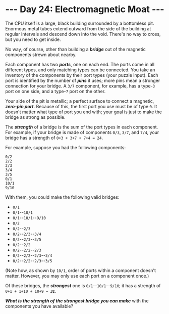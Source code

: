 # --- Day 24: Electromagnetic Moat ---

The CPU itself is a large, black building surrounded by a bottomless pit. Enormous metal tubes extend outward from the side of the building at regular intervals and descend down into the void. There's no way to cross, but you need to get inside.


No way, of course, other than building a <em><b>bridge</b></em> out of the magnetic components strewn about nearby.


Each component has two <em><b>ports</b></em>, one on each end.  The ports come in all different types, and only matching types can be connected.  You take an inventory of the components by their port types (your puzzle input). Each port is identified by the number of <em><b>pins</b></em> it uses; more pins mean a stronger connection for your bridge. A <code>3/7</code> component, for example, has a type-<code>3</code> port on one side, and a type-<code>7</code> port on the other.


Your side of the pit is metallic; a perfect surface to connect a magnetic, <em><b>zero-pin port</b></em>. Because of this, the first port you use must be of type <code>0</code>. It doesn't matter what type of port you end with; your goal is just to make the bridge as strong as possible.


The <em><b>strength</b></em> of a bridge is the sum of the port types in each component. For example, if your bridge is made of components <code>0/3</code>, <code>3/7</code>, and <code>7/4</code>, your bridge has a strength of <code>0+3 + 3+7 + 7+4 = 24</code>.


For example, suppose you had the following components:


<pre><code>0/2
2/2
2/3
3/4
3/5
0/1
10/1
9/10
</code></pre>
With them, you could make the following valid bridges:


<ul>
<li><code>0/1</code></li>
<li><code>0/1</code>--<code>10/1</code></li>
<li><code>0/1</code>--<code>10/1</code>--<code>9/10</code></li>
<li><code>0/2</code></li>
<li><code>0/2</code>--<code>2/3</code></li>
<li><code>0/2</code>--<code>2/3</code>--<code>3/4</code></li>
<li><code>0/2</code>--<code>2/3</code>--<code>3/5</code></li>
<li><code>0/2</code>--<code>2/2</code></li>
<li><code>0/2</code>--<code>2/2</code>--<code>2/3</code></li>
<li><code>0/2</code>--<code>2/2</code>--<code>2/3</code>--<code>3/4</code></li>
<li><code>0/2</code>--<code>2/2</code>--<code>2/3</code>--<code>3/5</code></li>
</ul>
(Note how, as shown by <code>10/1</code>, order of ports within a component doesn't matter. However, you may only use each port on a component once.)


Of these bridges, the <em><b>strongest</b></em> one is <code>0/1</code>--<code>10/1</code>--<code>9/10</code>; it has a strength of <code>0+1 + 1+10 + 10+9 = <em><b>31</b></em></code>.


<em><b>What is the strength of the strongest bridge you can make</b></em> with the components you have available?


